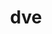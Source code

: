 --- 
schema: default 
title: dve
notes: >-
  
organization: DataScientia Foundation
resources:
  - name: 
    url: >-
     http://git.knowdive.disi.unitn.it:8080/knowledge/LiveKnowledge/CREP/top_level/raw/master/1686078975796_TODO
    format: owl
    description: >-
      
    license: CC0
    status: 
    byteSize: 
    issued: 
    language: 
    modified: 
    OntologyEngineeringTool: 
    ontologyLanguage: 
    ontologySyntax: 
    example: Unkown
    ReferenceLKRepository: 
    referenceOntology: 
    referenceDatasets: 
distribution: 
keyword: 
publisher: 
category:
  - top_level
versionNotes: 
landingPage: 
accessRigths: 
creator: 
hasVersion: 
isVersionOf: 
issued: 
modified: 
language: 
provenance: >-
  ""
page: 
wasGeneratedBy: 
versionInfo: 
formalityLevel: 
OntologyEngineeringMethodology: 
acronym: 
CompetencyQuestion: Unknown 
preferredNamespacePrefix: 
toDoList:  
namespacesGenerated:  
namespacesReused:  
datasetLevel:  
spatialExtent:  
temporalExtent:  
---